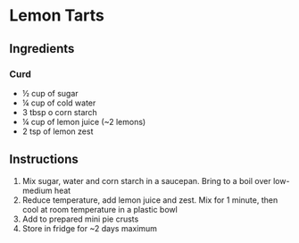 # Lemon Tarts

## Ingredients

### Curd

- &frac12; cup of sugar
- &frac14; cup of cold water
- 3 tbsp o corn starch
- &frac14; cup of lemon juice (~2 lemons)
- 2 tsp of lemon zest

## Instructions

1. Mix sugar, water and corn starch in a saucepan. Bring to a boil over low-medium heat
2. Reduce temperature, add lemon juice and zest. Mix for 1 minute, then cool at room temperature in a plastic bowl
3. Add to prepared mini pie crusts
4. Store in fridge for ~2 days maximum
